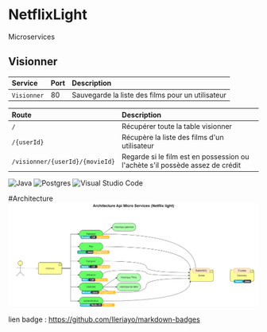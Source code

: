 # NetflixLight
Microservices

## Visionner

|   Service   | Port |              Description                        |
|   :------   | :--- |              :-------------------------         |
| `Visionner` |  80  | Sauvegarde la liste des films pour un utilisateur |

|Route|        Description           |
| :-- |   :---------------------     |
| `/` |  Récupérer toute la table visionner |
| `/{userId}` |  Récupère la liste des films d'un utilisateur |
| `/visionner/{userId}/{movieId}` |  Regarde si le film est en possession ou l'achète s'il possède assez de crédit |

![Java](https://img.shields.io/badge/java-%23ED8B00.png?style=for-the-badge&logo=java&logoColor=white)
![Postgres](https://img.shields.io/badge/postgres-%23316192.svg?style=for-the-badge&logo=postgresql&logoColor=white)
![Visual Studio Code](https://img.shields.io/badge/Visual%20Studio%20Code-0078d7.svg?style=for-the-badge&logo=visual-studio-code&logoColor=white)

#Architecture
![architecture](https://github.com/MikuxxI/NetflixLight/blob/main/architecture.drawio.png)

lien badge : https://github.com/Ileriayo/markdown-badges

